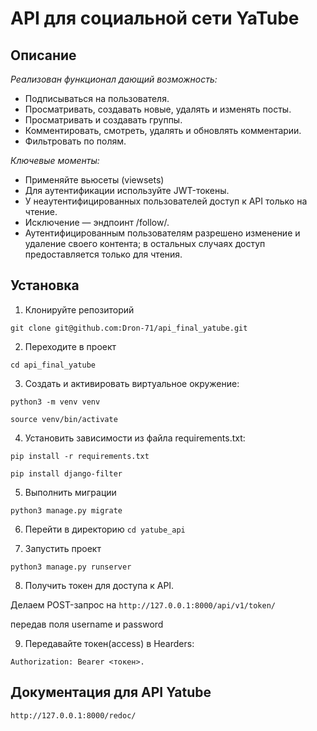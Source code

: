 # API для социальной сети YaTube

## Описание
*Реализован функционал дающий возможность:*
- Подписываться на пользователя.
- Просматривать, создавать новые, удалять и изменять посты.
- Просматривать и создавать группы.
- Комментировать, смотреть, удалять и обновлять комментарии.
- Фильтровать по полям.

*Ключевые моменты:*
- Применяйте вьюсеты (viewsets)
- Для аутентификации используйте JWT-токены.
- У неаутентифицированных пользователей доступ к API только на чтение.
- Исключение — эндпоинт /follow/.
- Аутентифицированным пользователям разрешено изменение и удаление своего контента; в остальных случаях доступ предоставляется только для чтения.

## Установка
1. Клонируйте репозиторий

```git clone git@github.com:Dron-71/api_final_yatube.git```


2. Переходите в проект

```cd api_final_yatube```


3. Cоздать и активировать виртуальное окружение: 

```python3 -m venv venv```

```source venv/bin/activate```


4. Установить зависимости из файла requirements.txt: 

```pip install -r requirements.txt```

```pip install django-filter```


5. Выполнить миграции 

```python3 manage.py migrate```


6. Перейти в директорию ```cd yatube_api```


7. Запустить проект

```python3 manage.py runserver```


8. Получить токен для доступа к API.


Делаем POST-запрос на ```http://127.0.0.1:8000/api/v1/token/```

передав поля username и password


9. Передавайте токен(access) в Hearders:

```Authorization: Bearer <токен>.```




## Документация для API Yatube

```http://127.0.0.1:8000/redoc/```
